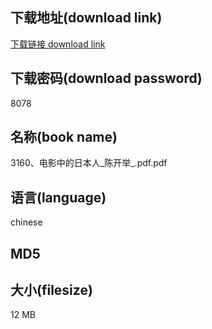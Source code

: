 ## 下载地址(download link)
[下载链接 download link](https://voluble-croquembouche-d321dc.netlify.app/?s=3160%E3%80%81%E7%94%B5%E5%BD%B1%E4%B8%AD%E7%9A%84%E6%97%A5%E6%9C%AC%E4%BA%BA_%E9%99%88%E5%BC%80%E4%B8%BE_.pdf)

## 下载密码(download password)
8078

## 名称(book name)
3160、电影中的日本人_陈开举_.pdf.pdf

## 语言(language)
chinese

## MD5


## 大小(filesize)
12 MB

